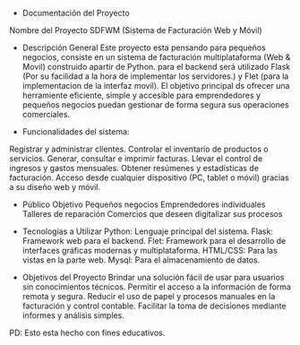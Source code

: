 - Documentación del Proyecto

Nombre del Proyecto
SDFWM (Sistema de Facturación Web y Móvil)

- Descripción General
Este proyecto esta pensando para pequeños negocios, consiste en un sistema de facturación multiplataforma (Web & Movil) construido apartir de Python. para el backend será utilizado Flask (Por su facilidad a la hora de implementar los servidores.) y Flet (para la implementacion de la interfaz movil). El objetivo principal ds ofrecer una herramiente eficiente, simple y accesible para emprendedores y pequeños negocios puedan gestionar de forma segura sus operaciones comerciales.


- Funcionalidades del sistema:

 Registrar y administrar clientes.
 Controlar el inventario de productos o servicios.
 Generar, consultar e imprimir facturas.
 Llevar el control de ingresos y gastos mensuales.
 Obtener resúmenes y estadísticas de facturación.
 Acceso desde cualquier dispositivo (PC, tablet o móvil) gracias a su diseño web y móvil.

- Público Objetivo
Pequeños negocios
Emprendedores individuales
Talleres de reparación
Comercios que deseen digitalizar sus procesos

- Tecnologías  a Utilizar
Python: Lenguaje principal del sistema.
Flask: Framework web para el backend.
Flet: Framework para el desarrollo de interfaces gráficas modernas y multiplataforma.
HTML/CSS: Para las vistas en la parte web.
Mysql: Para el almacenamiento de datos.

- Objetivos del Proyecto
Brindar una solución fácil de usar para usuarios sin conocimientos técnicos.
Permitir el acceso a la información de forma remota y segura.
Reducir el uso de papel y procesos manuales en la facturación y control contable.
Facilitar la toma de decisiones mediante informes y análisis simples.

PD: Esto esta hecho con fines educativos.